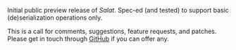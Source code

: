 Initial public preview release of *Salat*. Spec-ed (and tested) to
support basic (de)serialization operations only.

This is a call for comments, suggestions, feature requests, and
patches. Please get in touch through [GitHub][github-link] if you can
offer any.

[github-link]: https://github.com/maxaf/salat
